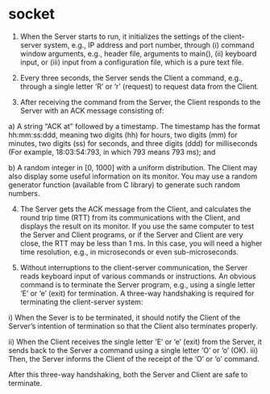 # socket


1) When the Server starts to run, it initializes the settings of the client-server system, e.g., IP address and port number, through (i) command window arguments, e.g., header file, arguments to main(), (ii) keyboard input, or (iii) input from a configuration file, which is a pure text file.


3) Every three seconds, the Server sends the Client a command, e.g., through a single letter ‘R’ or ‘r’ (request) to request data from the Client.


3) After receiving the command from the Server, the Client responds to the Server with an ACK message consisting of:


a) A string “ACK at” followed by a timestamp. The timestamp has the format hh:mm:ss:ddd, meaning two digits (hh) for hours, two digits (mm) for minutes, two digits (ss) for seconds, and three digits (ddd) for milliseconds (For example, 18:03:54:793, in which 793 means 793 ms); and

b) A random integer in [0, 1000] with a uniform distribution. The Client may also display some useful information on its monitor. You may use a random generator function (available from C library) to generate such random numbers.

4) The Server gets the ACK message from the Client, and calculates the round trip time (RTT) from its communications with the Client, and displays the result on its monitor. If you use the same computer to test the Server and Client programs, or if the Server and Client are very close, the RTT may be less than 1 ms. In this case, you will need a higher time resolution, e.g., in microseconds or even sub-microseconds.


5) Without interruptions to the client-server communication, the Server reads keyboard input of various commands or instructions. An obvious command is to terminate the Server program, e.g., using a single letter ‘E’ or ‘e’ (exit) for termination. A three-way handshaking is required for terminating the client-server system:


i) When the Sever is to be terminated, it should notify the Client of the Server’s intention of termination so that the Client also terminates properly.

ii) When the Client receives the single letter ‘E’ or ‘e’ (exit) from the Server, it sends back to the Server a command using a single letter ‘O’ or ‘o’ (OK).
iii) Then, the Server informs the Client of the receipt of the ‘O’ or ‘o’ command.

After this three-way handshaking, both the Server and Client are safe to terminate.
